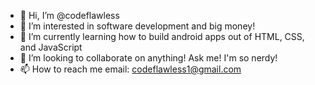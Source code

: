 - 👋 Hi, I’m @codeflawless
- 👀 I’m interested in software development and big money!
- 🌱 I’m currently learning how to build android apps out of HTML, CSS,  and JavaScript
- 💞️ I’m looking to collaborate on anything! Ask me! I'm so nerdy!
- 📫 How to reach me email: codeflawless1@gmail.com

<!---
codeflawless/codeflawless is a ✨ special ✨ repository because its `README.md` (this file) appears on your GitHub profile.
You can click the Preview link to take a look at your changes.
--->
